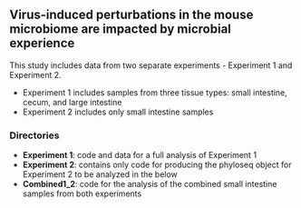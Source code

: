 ## Virus-induced perturbations in the mouse microbiome are impacted by microbial experience

This study includes data from two separate experiments - Experiment 1 and Experiment 2. 

- Experiment 1 includes samples from three tissue types: small intestine, cecum, and large intestine
- Experiment 2 includes only small intestine samples

### Directories

- **Experiment 1**: code and data for a full analysis of Experiment 1
- **Experiment 2**: contains only code for producing the phyloseq object for Experiment 2 to be analyzed in the below
- **Combined1_2**: code for the analysis of the combined small intestine samples from both experiments

